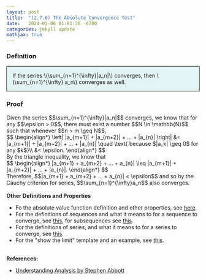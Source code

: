 ```yaml
---
layout: post
title:  "(2.7.6) The Absolute Convergence Test"
date:   2024-02-06 01:01:36 -0700
categories: jekyll update
mathjax: true
---
```

<!------------------------------------------------------------------------------------>
<h3>Definition</h3>
<div style="background-color: #E3F4F4; padding: 15px 15px 15px 15px; border:1px solid black;">
  If the series \(\sum_{n=1}^{\infty}|a_n|\) converges, then \(\sum_{n=1}^{\infty} a_n\) converges as well.
</div>
<!------------------------------------------------------------------------------------>
<h3>Proof</h3>
Given the series $$\sum_{n=1}^{\infty}|a_n|$$ converges, we know that for any $$\epsilon > 0$$, there must exist a number $$N \in \mathbb{N}$$ such that whenever $$n > m \geq N$$,
<div>
  $$
  \begin{align*}
  \left| |a_{m+1}| + |a_{m+2}| + ... + |a_{n}| \right| &= |a_{m+1}| + |a_{m+2}| + ... + |a_{n}| \quad \text{ because $|a_k| \geq 0$ for any $k$}\\
   &< \epsilon.
  \end{align*}
  $$
</div>
By the triangle inequality, we know that
<div>
  $$
  \begin{align*}
  |a_{m+1} + a_{m+2} + ... + a_{n}| \leq |a_{m+1}| + |a_{m+2}| + ... + |a_{n}|.
  \end{align*}
  $$
</div>
Therefore, $$|a_{m+1} + a_{m+2} + ... + a_{n}| < \epsilon$$ and so by the Cauchy criterion for series, $$\sum_{n=1}^{\infty}a_n$$ also converges.
<br>
<br>
<!------------------------------------------------------------------------------------>
<b>Other Definitions and Properties</b>
<ul>
<li>Fo the absolute value function definition and other properties, see <a href="https://strncat.github.io/jekyll/update/2024/05/26/analysis-absolute-value-properties.html">here</a>.</li>

<li>For the definitions of sequences and what it means to for a sequence to converge, see <a href="https://strncat.github.io/jekyll/update/2024/05/21/analysis-seq-definitions.html">this</a>, for subsequences see <a href="https://strncat.github.io/jekyll/update/2024/02/10/analysis-seq-subsequences.html">this</a>.</li>

<li>For the definitions of series, and what it means to for a series to converge, see <a href="https://strncat.github.io/jekyll/update/2024/06/10/analysis-series-definitions.html">this</a>.</li>

<li>For the "show the limit" template and an example, see <a href="https://strncat.github.io/jekyll/update/2024/05/12/analysis-seq-limit-template.html">this</a>.</li>
</ul>
<br>
<!------------------------------------------------------------------------------------>
<b>References:</b>
<ul>
<li><a href="https://www.amazon.com/Understanding-Analysis-Undergraduate-Texts-Mathematics/dp/1493927116">Understanding Analysis by Stephen Abbott</a></li>
</ul>